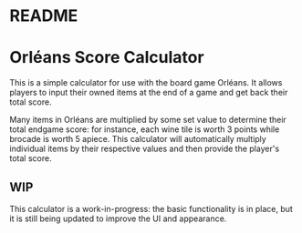 # README

# Orléans Score Calculator

This is a simple calculator for use with the board game Orléans. It allows players to input their owned items at the end of a game and get back their total score.

Many items in Orléans are multiplied by some set value to determine their total endgame score: for instance, each wine tile is worth 3 points while brocade is worth 5 apiece. This calculator will automatically multiply individual items by their respective values and then provide the player's total score.

## WIP

This calculator is a work-in-progress: the basic functionality is in place, but it is still being updated to improve the UI and appearance.
